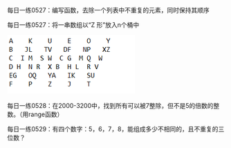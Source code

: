 每日一练0527：编写函数，去除一个列表中不重复的元素，同时保持其顺序

每日一练0527：将一串数组以“Z 形”放入n个桶中

![1559109206865](assets/1559109206865.png)

每日一练0528：在2000-3200中，找到所有可以被7整除，但不是5的倍数的整数。（用range函数）

每日一练0529：有四个数字：5，6，7，8，能组成多少不相同的，且不重复的三位数？

